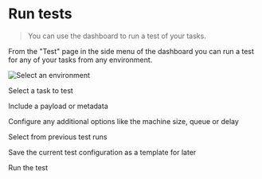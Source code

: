 # Run tests

> You can use the dashboard to run a test of your tasks.

From the "Test" page in the side menu of the dashboard you can run a test for any of your tasks from any environment.

![Select an environment](https://mintlify.s3.us-west-1.amazonaws.com/trigger/images/test-dashboard.png)

<Icon icon="circle-1" iconType="solid" color="#FF2D6B" size="20" /> Select a task to test

<Icon icon="circle-2" iconType="solid" color="#FF2D6B" size="20" /> Include a payload or metadata

<Icon icon="circle-3" iconType="solid" color="#FF2D6B" size="20" /> Configure any additional options like the machine size, queue or delay

<Icon icon="circle-4" iconType="solid" color="#FF2D6B" size="20" /> Select from previous test runs

<Icon icon="circle-5" iconType="solid" color="#FF2D6B" size="20" /> Save the current test configuration as a template for later

<Icon icon="circle-6" iconType="solid" color="#FF2D6B" size="20" /> Run the test
